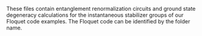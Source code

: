 These files contain entanglement renormalization circuits and ground state degeneracy calculations for the instantaneous stabilizer groups of our Floquet code examples.
The Floquet code can be identified by the folder name. 
